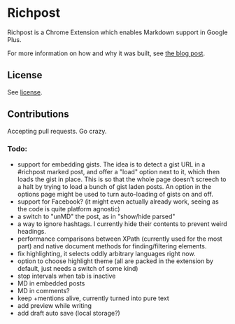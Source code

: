 # Richpost

Richpost is a Chrome Extension which enables Markdown support in Google Plus.

For more information on how and why it was built, see [the blog post](http://www.bitfalls.com/2013/09/markdown-support-in-google-plus-chrome.html).

## License

See [license](LICENSE.md).

## Contributions

Accepting pull requests. Go crazy.

### Todo:

 - support for embedding gists. The idea is to detect a gist URL in a #richpost marked post, and offer a "load" option next to it, which then loads the gist in place. This is so that the whole page doesn't screech to a halt by trying to load a bunch of gist laden posts. An option in the options page might be used to turn auto-loading of gists on and off.
 - support for Facebook? (it might even actually already work, seeing as the code is quite platform agnostic)
 - a switch to "unMD" the post, as in "show/hide parsed"
 - a way to ignore hashtags. I currently hide their contents to prevent weird headings.
 - performance comparisons between XPath (currently used for the most part) and native document methods for finding/filtering elements.
 - fix highlighting, it selects oddly arbitrary languages right now.
 - option to choose highlight theme (all are packed in the extension by default, just needs a switch of some kind)
 - stop intervals when tab is inactive
 - MD in embedded posts
 - MD in comments?
 - keep +mentions alive, currently turned into pure text
 - add preview while writing
 - add draft auto save (local storage?)